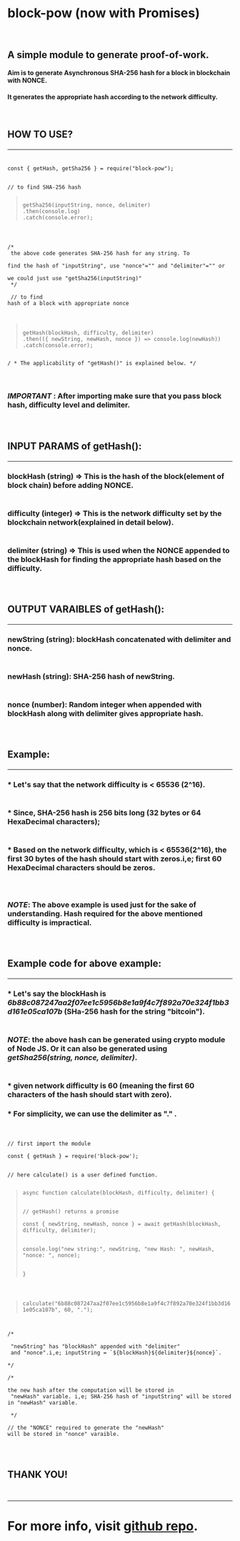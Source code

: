 
# **block-pow** (now with Promises)<br><br>

## A simple module to generate proof-of-work.

#### Aim is to generate Asynchronous SHA-256 hash for a block in blockchain with NONCE.

#### It generates the appropriate hash according to the network difficulty.<br><br><br>

## HOW TO USE?<br><hr>

<code>
const { getHash, getSha256 } = require("block-pow");<br><br>
// to find SHA-256 hash
<blockquote>
getSha256(inputString, nonce, delimiter)<br>.then(console.log)<br>.catch(console.error);
</blockquote>

/*<br>
the above code generates SHA-256 hash for any string. To<br> find the hash of "inputString", use "nonce"="" and "delimiter"="" or<br> we could just use "getSha256(inputString)"<br>
*/<br><br>
// to find hash of a block with appropriate nonce
<blockquote>
getHash(blockHash, difficulty, delimiter)<br>.then(({ newString, newHash, nonce }) => console.log(newHash))<br>.catch(console.error);</blockquote>
/ * The applicability of "getHash()" is explained below. */</code><br><br><br>

### ***IMPORTANT*** : After importing make sure that you pass **block hash**, **difficulty level** and **delimiter**.<br><br><br>

## INPUT PARAMS of getHash(): <hr>
### **blockHash** (string) => This is the hash of the block(element of block chain) before adding **NONCE**.<br><br>

### **difficulty** (integer) => This is the network difficulty set by the blockchain network(explained in detail below).<br><br>

### **delimiter** (string) => This is used when the **NONCE** appended to the **blockHash** for finding the appropriate hash based on the **difficulty**.<br><br><br>

## OUTPUT VARAIBLES of getHash():<hr>
### **newString** (string): **blockHash** concatenated with **delimiter** and **nonce**.<br><br>
### **newHash** (string): **SHA-256** hash of **newString**.<br><br>
### **nonce** (number): Random integer when appended with **blockHash** along with **delimiter** gives appropriate hash.<br><br><br>
  
## Example: <hr>

### * Let's say that the network difficulty is < **65536** (2^16).<br><br>
### * Since, **SHA-256** hash is **256 bits** long (**32 bytes or 64 HexaDecimal characters**);<br><br>
### * Based on the network difficulty, which is < 65536(2^16), the first **30 bytes** of the hash should start with **zeros**.i,e; first **60 HexaDecimal** characters should be zeros. <br><br><br>

### ***NOTE***: The above example is used just for the sake of understanding. Hash required for the above mentioned **difficulty** is impractical.<br><br><br>

## Example code for above example: <hr>
### * Let's say the **blockHash** is ***6b88c087247aa2f07ee1c5956b8e1a9f4c7f892a70e324f1bb3d161e05ca107b*** (SHa-256 hash for the string **"bitcoin"**).<br><br>
### ***NOTE***: the above hash can be generated using **crypto** module of **Node JS**. Or it can also be generated using ***getSha256(string, nonce, delimiter)***.<br><br>
### * given network difficulty is **60** (meaning the first 60 characters of the hash should start with **zero**).
### * For simplicity, we can use the **delimiter** as **"."** .<br><br>
<code>
// first import the module<br>
const { getHash } = require('block-pow');<br><br>
// here calculate() is a user defined function.<br>
<blockquote>async function calculate(blockHash, difficulty, delimiter) {<br><br>
// getHash() returns a promise<br>
const { newString, newHash, nonce } = await getHash(blockHash, difficulty, delimiter);<br><br>
console.log("new string:", newString, "new Hash: ", newHash, "nonce: ", nonce);<br><br>
}</blockquote><br>
<blockquote>calculate("6b88c087247aa2f07ee1c5956b8e1a9f4c7f892a70e324f1bb3d161e05ca107b", 60, ".");</blockquote><br>
/* <br>
 "newString" has "blockHash" appended with "delimiter"<br> and "nonce".i,e; inputString = `${blockHash}${delimiter}${nonce}`.<br>
*/<br>
/*<br>
the new hash after the computation will be stored in<br> "newHash" variable. i,e; SHA-256 hash of "inputString" will be stored in "newHash" variable.<br>
 */ <br>
// the "NONCE" required to generate the "newHash" <br>will be stored in "nonce" varaible.<br><br><br>
</code>

## **THANK YOU!**<br><br><hr>

# For more info, visit **[github repo](https://github.com/hrithikgautham/SHA-256-for-a-BLOCK)**.
